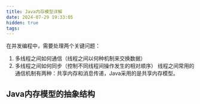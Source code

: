 ```yaml
---
title: Java内存模型详解
date: 2024-07-29 19:33:05
hidden: true
tags:
---
```

在并发编程中，需要处理两个关键问题：  
1. 多线程之间如何通信（线程之间以何种机制来交换数据）
2. 多线程之间如何同步（控制不同线程间操作发生的相对顺序）
线程之间常用的通信机制有两种：共享内存和消息传递，Java采用的是共享内存模型。

## Java内存模型的抽象结构
